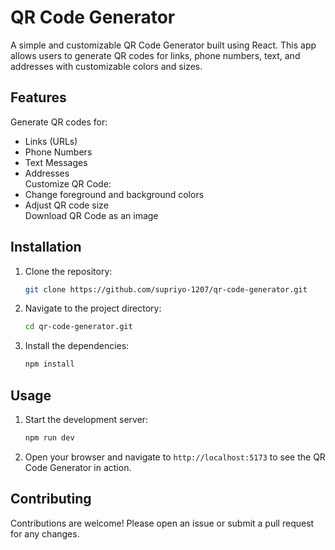 # QR Code Generator

A simple and customizable QR Code Generator built using React. This app allows users to generate QR codes for links, phone numbers, text, and addresses with customizable colors and sizes.

##  Features
Generate QR codes for:
  - Links (URLs)
  - Phone Numbers
  - Text Messages
  - Addresses  
 Customize QR Code:
  - Change foreground and background colors  
  - Adjust QR code size  
 Download QR Code as an image 

## Installation

1. Clone the repository:
    ```sh
    git clone https://github.com/supriyo-1207/qr-code-generator.git
    ```
2. Navigate to the project directory:
    ```sh
    cd qr-code-generator.git
    ```
3. Install the dependencies:
    ```sh
    npm install
    ```

## Usage

1. Start the development server:
    ```sh
    npm run dev
    ```
2. Open your browser and navigate to `http://localhost:5173` to see the QR Code Generator in action.

## Contributing

Contributions are welcome! Please open an issue or submit a pull request for any changes.
